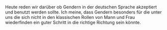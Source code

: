 Heute reden wir darüber ob Gendern in der deutschen Sprache akzeptiert und benutzt werden sollte. 
Ich meine, dass Gendern besonders für die unter uns die sich nicht in den klassischen Rollen von Mann und Frau wiederfinden ein guter Schritt in die richtige Richtung sein könnte.
